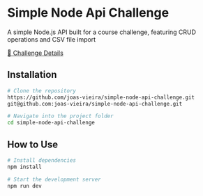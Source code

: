 # Simple Node Api Challenge

A simple Node.js API built for a course challenge, featuring CRUD operations and CSV file import

[🔗 Challenge Details](https://efficient-sloth-d85.notion.site/Desafio-01-2d48608f47644519a408b438b52d913f)

## Installation

```bash
# Clone the repository
https://github.com/joas-vieira/simple-node-api-challenge.git
git@github.com:joas-vieira/simple-node-api-challenge.git

# Navigate into the project folder
cd simple-node-api-challenge
```
    
## How to Use

```bash
# Install dependencies
npm install

# Start the development server
npm run dev
```
